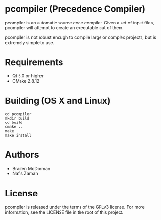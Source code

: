 pcompiler (Precedence Compiler)
===============================

pcompiler is an automatic source code compiler.
Given a set of input files, pcompiler will attempt to create an executable out of them.

pcompiler is not robust enough to compile large or complex projects, but is extremely simple to use.

Requirements
============

* Qt 5.0 or higher
* CMake 2.8.12

Building (OS X and Linux)
=========================

	cd pcompiler
	mkdir build
	cd build
	cmake ..
	make
	make install

Authors
=======

* Braden McDorman
* Nafis Zaman

License
=======
pcompiler is released under the terms of the GPLv3 license. For more information, see the LICENSE file in the root of this project.
